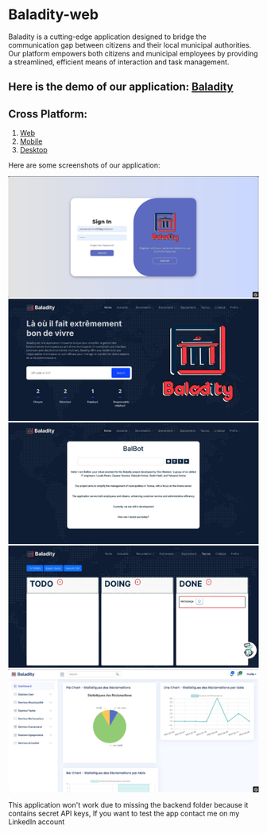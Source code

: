 # Baladity-web
 
Baladity is a cutting-edge application designed to bridge the communication gap between citizens and their local municipal authorities. Our platform empowers both citizens and municipal employees by providing a streamlined, efficient means of interaction and task management.

## Here is the demo of our application: [Baladity](https://www.youtube.com/watch?v=_SEiQ2j_JvM)

## Cross Platform:
1) [Web]([https://github.com/louatiakram/Baladity_Web](https://github.com/yassinezay/Baladity-web))
2) [Mobile]([https://github.com/louatiakram/Baladity_Mobile](https://github.com/yassinezay/Baladity-mobile))
3) [Desktop]([https://github.com/louatiakram/Baladity_Desktop](https://github.com/yassinezay/Baladity-desktop))

Here are some screenshots of our application:

<p align="center">
 <img src="public/images//img1.jpg">
 <img src="public/images//img2.jpg">
 <img src="public/images//img3.jpg">
 <img src="public/images//img4.jpg">
 <img src="public/images//img5.jpg">
</p>

This application won't work due to missing the backend folder because it contains secret API keys, If you want to test the app contact me on my LinkedIn account
